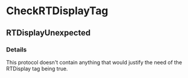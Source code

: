 ﻿---  
uid: Validator_2_7_5  
---

# CheckRTDisplayTag

## RTDisplayUnexpected

### Details

This protocol doesn't contain anything that would justify the need of the RTDisplay tag being true.
